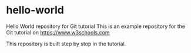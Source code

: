 # hello-world
Hello World repository for Git tutorial
This is an example repository for the Git tutorial on https://www.w3schools.com

This repository is built step by stop in the tutorial.